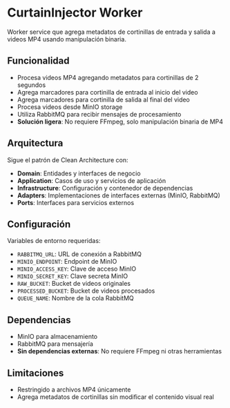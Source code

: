 # CurtainInjector Worker

Worker service que agrega metadatos de cortinillas de entrada y salida a videos MP4 usando manipulación binaria.

## Funcionalidad

- Procesa videos MP4 agregando metadatos para cortinillas de 2 segundos
- Agrega marcadores para cortinilla de entrada al inicio del video
- Agrega marcadores para cortinilla de salida al final del video
- Procesa videos desde MinIO storage
- Utiliza RabbitMQ para recibir mensajes de procesamiento
- **Solución ligera**: No requiere FFmpeg, solo manipulación binaria de MP4

## Arquitectura

Sigue el patrón de Clean Architecture con:
- **Domain**: Entidades y interfaces de negocio
- **Application**: Casos de uso y servicios de aplicación
- **Infrastructure**: Configuración y contenedor de dependencias
- **Adapters**: Implementaciones de interfaces externas (MinIO, RabbitMQ)
- **Ports**: Interfaces para servicios externos

## Configuración

Variables de entorno requeridas:
- `RABBITMQ_URL`: URL de conexión a RabbitMQ
- `MINIO_ENDPOINT`: Endpoint de MinIO
- `MINIO_ACCESS_KEY`: Clave de acceso MinIO
- `MINIO_SECRET_KEY`: Clave secreta MinIO
- `RAW_BUCKET`: Bucket de videos originales
- `PROCESSED_BUCKET`: Bucket de videos procesados
- `QUEUE_NAME`: Nombre de la cola RabbitMQ

## Dependencias

- MinIO para almacenamiento
- RabbitMQ para mensajería
- **Sin dependencias externas**: No requiere FFmpeg ni otras herramientas

## Limitaciones

- Restringido a archivos MP4 únicamente
- Agrega metadatos de cortinillas sin modificar el contenido visual real